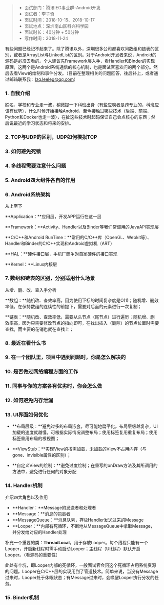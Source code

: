 > * 面试部门：腾讯IEG事业群-Android开发
> * 面试者：李子奇
> * 面试时间：2018-10-15、2018-10-17
> * 面试地点：深圳南山区科兴科学园
> * 面试时长：40分钟 + 50分钟
> * 写作时间：2018-11-24

有些问题已经记不起来了。除了腾讯以外，深圳很多公司都喜欢问数组和链表的区别，或者是ArrayList与LinkedList的区别。对于Android开发者来说，Android的源码是必须去看的。个人建议先Framework层入手，看Handler和Binder的实现原理，这两个是Android系统通信的核心机制，也是面试官喜欢问的两个部分。然后去看View的绘制和事件分发。（目前在整理相关的问题回答，往后补上，或者通过邮箱联系我：lzq.leeleg@qq.com）
### 1. 自我介绍
姓名、学校和专业走一波，稍微提一下科班出身（有些应聘者是跨专业的，科班应该有优势），什么时候开始接触Android，至今接触过哪些技术（后端、前端、Python和Docker也走一波），在扯这些技术时起码保证自己会点核心的东西；然后说最近的学习状态和将来的安排。
### 2. TCP与UDP的区别，UDP如何模拟TCP
### 3. 如何避免死锁
### 4. 多线程需要注意什么问题
### 5. Android四大组件各自的作用
### 6. Android系统架构
从上至下

**Application：**应用层，开发APP运行在这一层

**Framework：**Activity、Handler以及Binder等我们常调用的JavaAPI实现层

**C/C++和Android RunTime：**常用的C/C++库（OpenGL、Webkit等）、Handler和Binder的C/C++实现和Android虚拟机（ART）

**HAL：**硬件接口层，手机厂商争对自家硬件的接口实现

**Kernel：**Linux内核层
### 7. 数组和链表的区别，分别适用什么场景
从增、删、改、查入手分析

**数组：**随机改、查效率高，因为使用下标的时间复杂度是O(1)；随机增、删效率低，在保持数组的连续性的前提下，需要对后面的元素进行一次复制；

**链表：**随机改、查效率低，需要从头节点（尾节点）进行遍历；随机增、删效率高，因为只需要修改节点的指向即可，在找出插入（删除）的节点位置时需要查找，而主要的花销也就在查找上；
### 8. 最近在看什么书
### 9. 在一个团队里，项目中遇到问题时，你是怎么解决的
### 10. 是否做过网络编程方面的工作
### 11. 同事与你的方案各有优劣时，你会怎么做
### 12. 如何避免内存泄漏
### 13. UI界面如何优化
- **布局层级：**避免过多的布局嵌套，尽可能地扁平化。布局层级越复杂，UI加载的速度就越慢。可根据实际情况调整布局；使用<include />标签复用重复布局；使用<merge />标签重用布局的根视图；

- **ViewStub：**实现View的按需加载，未加载的View不占用内存（与gone、invisible属性的区别）；

- **自定义View的绘制：**避免过度绘制；在重写的onDraw方法及其所调用的方法中，避免进行任何的对象分配
### 14. Handler机制
介绍四大角色以及作用
- **Handler：**Message的发送者和处理者
- **Message：**消息的包裹者
- **MessageQueue：**消息队列，存放Handler发送过来的Message
- **Looper：**内部有死循环，不断地从MessageQueue中拿取Message，并分发给对应的Handler处理

补充一个重要的类：**ThreadLocal**，用于存放Looper。每个线程只能有一个Looper，开启新线程时需手动启动Looper；主线程（UI线程）默认开启Looper。（看源码的重要性）

此处有个坑，即Looper内部的死循环，一般面试官会问这个死循环占用系统资源的问题。Looper在C/C++层的实现用到了管道技术。简单来说，当没有Message过来时，Looper处于休眠状态；有Message过来时，会唤醒Looper执行分发的任务。
### 15. Binder机制